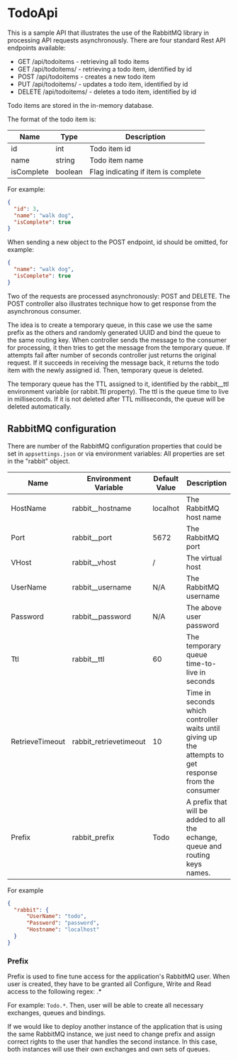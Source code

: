 # TodoApi
This is a sample API that illustrates the use of the RabbitMQ library in processing
API requests asynchronously.
There are four standard Rest API endpoints available:
* GET /api/todoitems - retrieving all todo items
* GET /api/todoitems/<id> - retrieving a todo item, identified by id
* POST /api/todoitems - creates a new todo item
* PUT /api/todoitems/<id> - updates a todo item, identified by id
* DELETE /api/todoitems/<id> - deletes a todo item, identified by id

Todo items are stored in the in-memory database.

The format of the todo item is:

Name | Type | Description
---|---|---
id | int | Todo item id
name | string | Todo item name
isComplete | boolean | Flag indicating if item is complete

For example:

```json
{
  "id": 3,
  "name": "walk dog",
  "isComplete": true
}
```

When sending a new object to the POST endpoint, id should be omitted, for example:
```json
{
  "name": "walk dog",
  "isComplete": true
}
```

Two of the requests are processed asynchronously: POST and DELETE.
The POST controller also illustrates technique how to get response from the asynchronous consumer.

The idea is to create a temporary queue, in this case we use the same prefix as the others and randomly generated UUID and bind the queue
to the same routing key.
When controller sends the message to the consumer for processing, it then tries to get the message from the 
temporary queue. If attempts fail after number of seconds controller just returns the original request.
If it succeeds in receiving the message back, it returns the todo item with the newly assigned id.
Then, temporary queue is deleted.

The temporary queue has the TTL assigned to it, identified by the rabbit__ttl environment variable (or rabbit.Ttl property). The ttl is the queue time to live in milliseconds.
If it is not deleted after TTL milliseconds, the queue will be deleted automatically.

## RabbitMQ configuration
There are number of the RabbitMQ configuration properties that could be set in `appsettings.json` or via environment variables:
All properties are set in the "rabbit" object.

Name | Environment Variable | Default Value | Description
---|---|---|---|
HostName | rabbit__hostname | localhot | The RabbitMQ host name
Port | rabbit__port | 5672 | The RabbitMQ port
VHost | rabbit__vhost | / | The virtual host
UserName | rabbit__username | N/A | The RabbitMQ username
Password | rabbit__password | N/A | The above user password
Ttl | rabbit__ttl | 60 | The temporary queue time-to-live in seconds
RetrieveTimeout | rabbit_retrievetimeout | 10 | Time in seconds which controller waits until giving up the attempts to get response from the consumer 
Prefix | rabbit_prefix | Todo | A prefix that will be added to all the echange, queue and routing keys names.

For example
```json
{
  "rabbit": {
      "UserName": "todo",
      "Password": "password",
      "Hostname": "localhost"
  }
}
```

### Prefix
Prefix is used to fine tune access for the application's RabbitMQ user. When user is created, they have to be granted all Configure, Write and Read access to the following
regex: <Prefix>.*

For example: `Todo.*`. Then, user will be able to create all necessary exchanges, queues and bindings.

If we would like to deploy another instance of the application that is using the same RabbitMQ instance, we just need
to change prefix and assign correct rights to the user that handles the second instance. In this case, both instances 
will use their own exchanges and own sets of queues.
